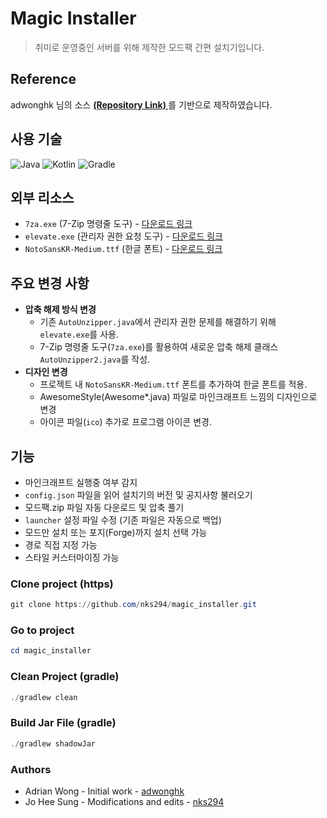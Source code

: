 # Magic Installer
> 취미로 운영중인 서버를 위해 제작한 모드팩 간편 설치기입니다.

## Reference
adwonghk 님의 소스 **[ (Repository Link) ](https://github.com/adwonghk/minecraft-custom-modpack-installer)** 를 기반으로 제작하였습니다.  

## 사용 기술
![Java](https://img.shields.io/badge/Java-007396?style=for-the-badge&logo=java&logoColor=white)
![Kotlin](https://img.shields.io/badge/Kotlin-0095D5?style=for-the-badge&logo=kotlin&logoColor=white)
![Gradle](https://img.shields.io/badge/Gradle-02303A?style=for-the-badge&logo=gradle&logoColor=white)

## 외부 리소스
- `7za.exe` (7-Zip 명령줄 도구) - [다운로드 링크](https://www.7-zip.org/download.html)
- `elevate.exe` (관리자 권한 요청 도구) - [다운로드 링크](https://code.kliu.org/misc/elevate/)
- `NotoSansKR-Medium.ttf` (한글 폰트) - [다운로드 링크](https://fonts.google.com/noto/specimen/Noto+Sans+KR)

## 주요 변경 사항
- **압축 해제 방식 변경**
  - 기존 `AutoUnzipper.java`에서 관리자 권한 문제를 해결하기 위해 `elevate.exe`를 사용.
  - 7-Zip 명령줄 도구(`7za.exe`)를 활용하여 새로운 압축 해제 클래스 `AutoUnzipper2.java`를 작성.
- **디자인 변경**
  - 프로젝트 내 `NotoSansKR-Medium.ttf` 폰트를 추가하여 한글 폰트를 적용.
  - AwesomeStyle(Awesome*.java) 파일로 마인크래프트 느낌의 디자인으로 변경
  - 아이콘 파일(`ico`) 추가로 프로그램 아이콘 변경.
  
## 기능
- 마인크래프트 실행중 여부 감지
- `config.json` 파일을 읽어 설치기의 버전 및 공지사항 불러오기
- 모드팩.zip 파일 자동 다운로드 및 압축 풀기
- `launcher` 설정 파일 수정 (기존 파일은 자동으로 백업)
- 모드만 설치 또는 포지(Forge)까지 설치 선택 가능
- 경로 직접 지정 가능
- 스타일 커스터마이징 가능

### Clone project (https)
```powershell
git clone https://github.com/nks294/magic_installer.git
```
### Go to project
```powershell
cd magic_installer
```
### Clean Project (gradle)
```powershell
./gradlew clean
```
### Build Jar File (gradle)
```powershell
./gradlew shadowJar
```

### Authors
- Adrian Wong - Initial work - [adwonghk](https://github.com/adwonghk)
- Jo Hee Sung - Modifications and edits - [nks294](https://github.com/nks294)